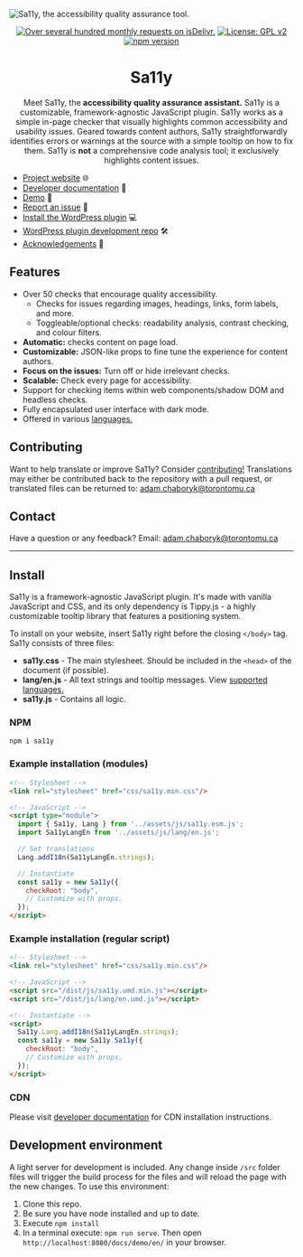 ![Sa11y, the accessibility quality assurance tool.](https://ryersondmp.github.io/sa11y/assets/github-banner.png)

<div align="center">

[![Over several hundred monthly requests on jsDelivr.](https://data.jsdelivr.com/v1/package/gh/ryersondmp/sa11y/badge?style=rounded)](https://www.jsdelivr.com/package/gh/ryersondmp/sa11y) [![License: GPL v2](https://img.shields.io/badge/License-GPL_v2-blue.svg)](https://github.com/ryersondmp/sa11y/blob/master/LICENSE.md) [![npm version](https://badge.fury.io/js/sa11y.svg)](https://www.npmjs.com/package/sa11y)

</div>

<h1 align="center">Sa11y</h1>
<p align="center">Meet Sa11y, the <strong>accessibility quality assurance assistant.</strong> Sa11y is a customizable, framework-agnostic JavaScript plugin. Sa11y works as a simple in-page checker that visually highlights common accessibility and usability issues. Geared towards content authors, Sa11y straightforwardly identifies errors or warnings at the source with a simple tooltip on how to fix them. Sa11y is <strong>not</strong> a comprehensive code analysis tool; it exclusively highlights content issues.</p>

* [Project website](https://sa11y.netlify.app/) 🌐
* [Developer documentation](https://sa11y.netlify.app/developers/) 📓
* [Demo](https://ryersondmp.github.io/sa11y/demo/en/) 🚀
* [Report an issue](https://github.com/ryersondmp/sa11y/issues) 🐜
* [Install the WordPress plugin](https://wordpress.org/plugins/sa11y/) 💻
* [WordPress plugin development repo](https://github.com/ryersondmp/sa11y-wp) 🛠
* [Acknowledgements](https://sa11y.netlify.app/acknowledgements/) 👤

## Features
- Over 50 checks that encourage quality accessibility.
  - Checks for issues regarding images, headings, links, form labels, and more.
  - Toggleable/optional checks: readability analysis, contrast checking, and colour filters.
- **Automatic:** checks content on page load.
- **Customizable:** JSON-like props to fine tune the experience for content authors.
- **Focus on the issues:** Turn off or hide irrelevant checks.
- **Scalable:** Check every page for accessibility.
- Support for checking items within web components/shadow DOM and headless checks.
- Fully encapsulated user interface with dark mode.
- Offered in various [languages.](https://github.com/ryersondmp/sa11y/tree/master/src/js/lang)

## Contributing
Want to help translate or improve Sa11y? Consider [contributing!](https://github.com/ryersondmp/sa11y/blob/master/CONTRIBUTING.md) Translations may either be contributed back to the repository with a pull request, or translated files can be returned to: [adam.chaboryk@torontomu.ca](mailto:adam.chaboryk@torontomu.ca)

## Contact
Have a question or any feedback? Email: [adam.chaboryk@torontomu.ca](mailto:adam.chaboryk@torontomu.ca)

<hr>

## Install
Sa11y is a framework-agnostic JavaScript plugin. It's made with vanilla JavaScript and CSS, and its only dependency is Tippy.js - a highly customizable tooltip library that features a positioning system.

To install on your website, insert Sa11y right before the closing `</body>` tag. Sa11y consists of three files:

- **sa11y.css** - The main stylesheet. Should be included in the `<head>` of the document (if possible).
- **lang/en.js** - All text strings and tooltip messages. View [supported languages.](https://sa11y.netlify.app/developers/#languages)
- **sa11y.js** - Contains all logic.

### NPM
`npm i sa11y`

### Example installation (modules)
````html
<!-- Stylesheet -->
<link rel="stylesheet" href="css/sa11y.min.css"/>

<!-- JavaScript -->
<script type="module">
  import { Sa11y, Lang } from '../assets/js/sa11y.esm.js';
  import Sa11yLangEn from '../assets/js/lang/en.js';

  // Set translations
  Lang.addI18n(Sa11yLangEn.strings);

  // Instantiate
  const sa11y = new Sa11y({
    checkRoot: "body",
    // Customize with props.
  });
</script>
````

### Example installation (regular script)
````html
<!-- Stylesheet -->
<link rel="stylesheet" href="css/sa11y.min.css"/>

<!-- JavaScript -->
<script src="/dist/js/sa11y.umd.min.js"></script>
<script src="/dist/js/lang/en.umd.js"></script>

<!-- Instantiate -->
<script>
  Sa11y.Lang.addI18n(Sa11yLangEn.strings);
  const sa11y = new Sa11y.Sa11y({
    checkRoot: "body",
    // Customize with props.
  });
</script>
````

### CDN
Please visit [developer documentation](https://sa11y.netlify.app/developers/) for CDN installation instructions.

## Development environment
A light server for development is included. Any change inside `/src` folder files will trigger the build process for the files and will reload the page with the new changes. To use this environment:

1. Clone this repo.
2. Be sure you have node installed and up to date.
3. Execute `npm install`
4. In a terminal execute: `npm run serve`. Then open `http://localhost:8080/docs/demo/en/` in your browser.
